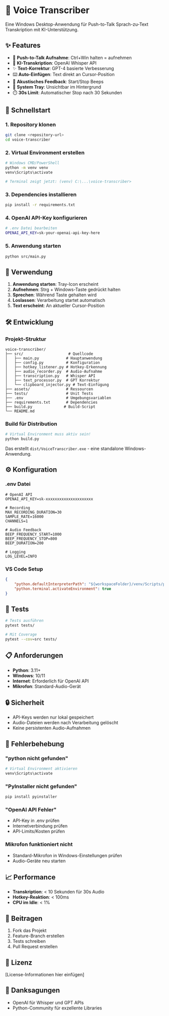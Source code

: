 # 🎤 Voice Transcriber

Eine Windows Desktop-Anwendung für Push-to-Talk Sprach-zu-Text Transkription mit KI-Unterstützung.

## ✨ Features

- 🎤 **Push-to-Talk Aufnahme**: Ctrl+Win halten = aufnehmen
- 🤖 **KI-Transkription**: OpenAI Whisper API
- ✨ **Text-Korrektur**: GPT-4 basierte Verbesserung
- ⌨️ **Auto-Einfügen**: Text direkt an Cursor-Position
- 🔔 **Akustisches Feedback**: Start/Stop Beeps
- 📍 **System Tray**: Unsichtbar im Hintergrund
- ⏱️ **30s Limit**: Automatischer Stop nach 30 Sekunden

## 🚀 Schnellstart

### 1. Repository klonen
```bash
git clone <repository-url>
cd voice-transcriber
```

### 2. Virtual Environment erstellen
```bash
# Windows CMD/PowerShell
python -m venv venv
venv\Scripts\activate

# Terminal zeigt jetzt: (venv) C:\...\voice-transcriber>
```

### 3. Dependencies installieren
```bash
pip install -r requirements.txt
```

### 4. OpenAI API-Key konfigurieren
```bash
# .env Datei bearbeiten
OPENAI_API_KEY=sk-your-openai-api-key-here
```

### 5. Anwendung starten
```bash
python src/main.py
```

## 🎯 Verwendung

1. **Anwendung starten**: Tray-Icon erscheint
2. **Aufnehmen**: Strg + Windows-Taste gedrückt halten
3. **Sprechen**: Während Taste gehalten wird
4. **Loslassen**: Verarbeitung startet automatisch
5. **Text erscheint**: An aktueller Cursor-Position

## 🛠️ Entwicklung

### Projekt-Struktur
```
voice-transcriber/
├── src/                    # Quellcode
│   ├── main.py            # Hauptanwendung
│   ├── config.py          # Konfiguration
│   ├── hotkey_listener.py # Hotkey-Erkennung
│   ├── audio_recorder.py  # Audio-Aufnahme
│   ├── transcription.py   # Whisper API
│   ├── text_processor.py  # GPT Korrektur
│   └── clipboard_injector.py # Text-Einfügung
├── assets/                # Ressourcen
├── tests/                 # Unit Tests
├── .env                   # Umgebungsvariablen
├── requirements.txt       # Dependencies
├── build.py              # Build-Script
└── README.md
```

### Build für Distribution
```bash
# Virtual Environment muss aktiv sein!
python build.py
```

Das erstellt `dist/VoiceTranscriber.exe` - eine standalone Windows-Anwendung.

## ⚙️ Konfiguration

### .env Datei
```env
# OpenAI API
OPENAI_API_KEY=sk-xxxxxxxxxxxxxxxxxxxxx

# Recording
MAX_RECORDING_DURATION=30
SAMPLE_RATE=16000
CHANNELS=1

# Audio Feedback
BEEP_FREQUENCY_START=1000
BEEP_FREQUENCY_STOP=800
BEEP_DURATION=200

# Logging
LOG_LEVEL=INFO
```

### VS Code Setup
```json
{
    "python.defaultInterpreterPath": "${workspaceFolder}/venv/Scripts/python.exe",
    "python.terminal.activateEnvironment": true
}
```

## 🧪 Tests

```bash
# Tests ausführen
pytest tests/

# Mit Coverage
pytest --cov=src tests/
```

## 📋 Anforderungen

- **Python**: 3.11+
- **Windows**: 10/11
- **Internet**: Erforderlich für OpenAI API
- **Mikrofon**: Standard-Audio-Gerät

## 🔒 Sicherheit

- API-Keys werden nur lokal gespeichert
- Audio-Dateien werden nach Verarbeitung gelöscht
- Keine persistenten Audio-Aufnahmen

## 🐛 Fehlerbehebung

### "python nicht gefunden"
```bash
# Virtual Environment aktivieren
venv\Scripts\activate
```

### "PyInstaller nicht gefunden"
```bash
pip install pyinstaller
```

### "OpenAI API Fehler"
- API-Key in .env prüfen
- Internetverbindung prüfen
- API-Limits/Kosten prüfen

### Mikrofon funktioniert nicht
- Standard-Mikrofon in Windows-Einstellungen prüfen
- Audio-Geräte neu starten

## 📈 Performance

- **Transkription**: < 10 Sekunden für 30s Audio
- **Hotkey-Reaktion**: < 100ms
- **CPU im Idle**: < 1%

## 🤝 Beitragen

1. Fork das Projekt
2. Feature-Branch erstellen
3. Tests schreiben
4. Pull Request erstellen

## 📄 Lizenz

[License-Informationen hier einfügen]

## 🙏 Danksagungen

- OpenAI für Whisper und GPT APIs
- Python-Community für exzellente Libraries
